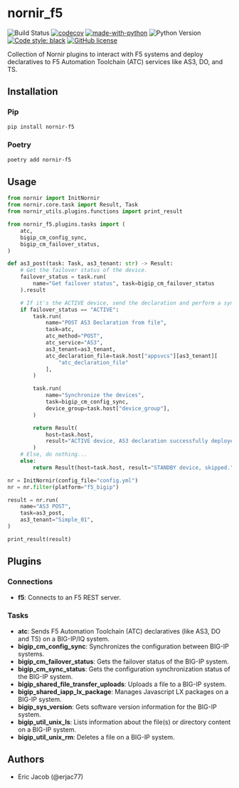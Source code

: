 # nornir_f5

![Build Status](https://github.com/erjac77/nornir_f5/workflows/test/badge.svg)
[![codecov](https://codecov.io/gh/erjac77/nornir_f5/branch/master/graph/badge.svg?token=XXIASNEDFR)](https://codecov.io/gh/erjac77/nornir_f5)
[![made-with-python](https://img.shields.io/badge/Made%20with-Python-1f425f.svg)](https://www.python.org/)
![Python Version](https://img.shields.io/badge/python-3.6+-blue.svg)
[![Code style: black](https://img.shields.io/badge/code%20style-black-000000.svg)](https://github.com/psf/black)
[![GitHub license](https://img.shields.io/github/license/erjac77/nornir_f5.svg)](https://github.com/erjac77/nornir_f5/blob/master/LICENSE)

Collection of Nornir plugins to interact with F5 systems and deploy declaratives to F5 Automation Toolchain (ATC) services like AS3, DO, and TS.

## Installation

### Pip

```bash
pip install nornir-f5
```

### Poetry

```bash
poetry add nornir-f5
```

## Usage

```python
from nornir import InitNornir
from nornir.core.task import Result, Task
from nornir_utils.plugins.functions import print_result

from nornir_f5.plugins.tasks import (
    atc,
    bigip_cm_config_sync,
    bigip_cm_failover_status,
)

def as3_post(task: Task, as3_tenant: str) -> Result:
    # Get the failover status of the device.
    failover_status = task.run(
        name="Get failover status", task=bigip_cm_failover_status
    ).result

    # If it's the ACTIVE device, send the declaration and perform a sync.
    if failover_status == "ACTIVE":
        task.run(
            name="POST AS3 Declaration from file",
            task=atc,
            atc_method="POST",
            atc_service="AS3",
            as3_tenant=as3_tenant,
            atc_declaration_file=task.host["appsvcs"][as3_tenant][
                "atc_declaration_file"
            ],
        )

        task.run(
            name="Synchronize the devices",
            task=bigip_cm_config_sync,
            device_group=task.host["device_group"],
        )

        return Result(
            host=task.host,
            result="ACTIVE device, AS3 declaration successfully deployed.",
        )
    # Else, do nothing...
    else:
        return Result(host=task.host, result="STANDBY device, skipped.")

nr = InitNornir(config_file="config.yml")
nr = nr.filter(platform="f5_bigip")

result = nr.run(
    name="AS3 POST",
    task=as3_post,
    as3_tenant="Simple_01",
)

print_result(result)
```

## Plugins

### Connections

* __f5__: Connects to an F5 REST server.

### Tasks

* __atc__: Sends F5 Automation Toolchain (ATC) declaratives (like AS3, DO and TS) on a BIG-IP/IQ system.
* __bigip_cm_config_sync__: Synchronizes the configuration between BIG-IP systems.
* __bigip_cm_failover_status__: Gets the failover status of the BIG-IP system.
* __bigip_cm_sync_status__: Gets the configuration synchronization status of the BIG-IP system.
* __bigip_shared_file_transfer_uploads__: Uploads a file to a BIG-IP system.
* __bigip_shared_iapp_lx_package__: Manages Javascript LX packages on a BIG-IP system.
* __bigip_sys_version__: Gets software version information for the BIG-IP system.
* __bigip_util_unix_ls__: Lists information about the file(s) or directory content on a BIG-IP system.
* __bigip_util_unix_rm__: Deletes a file on a BIG-IP system.

## Authors

* Eric Jacob (@erjac77)
